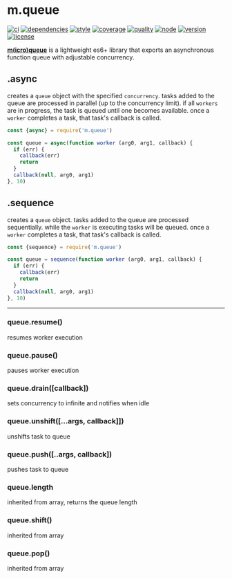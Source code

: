 # m.queue
[![ci](https://img.shields.io/travis/ivoputzer/m.queue.svg?style=flat-square)](https://travis-ci.org/ivoputzer/m.queue) [![dependencies](https://img.shields.io/badge/dependencies-none-blue.svg?style=flat-square&colorB=44CC11)](package.json) [![style](https://img.shields.io/badge/coding%20style-standard-brightgreen.svg?style=flat-square)](http://standardjs.com/) [![coverage](https://img.shields.io/coveralls/ivoputzer/m.queue.svg?style=flat-square)](https://coveralls.io/github/ivoputzer/m.queue?branch=master) [![quality](http://npm.packagequality.com/shield/m.queue.svg?style=flat-square&colorB=44CC11)](http://packagequality.com/#?package=m.queue) [![node](https://img.shields.io/badge/node-6%2B-blue.svg?style=flat-square)](https://nodejs.org/docs/v6.0.0/api) [![version](https://img.shields.io/npm/v/m.queue.svg?style=flat-square&colorB=007EC6)](https://www.npmjs.com/package/m.queue) [![license](https://img.shields.io/npm/l/m.queue.svg?style=flat-square&colorB=007EC6)](https://spdx.org/licenses/MIT)

**[m(icro)](https://github.com/ivoputzer/m.cro#readme)[queue](https://github.com/ivoputzer/m.queue)** is a lightweight es6+ library that exports an asynchronous function queue with adjustable concurrency.

## .async
creates a `queue` object with the specified `concurrency`. tasks added to the queue are processed in parallel (up to the concurrency limit). if all `workers` are in progress, the task is queued until one becomes available. once a `worker` completes a task, that task's callback is called.

```javascript
const {async} = require('m.queue')

const queue = async(function worker (arg0, arg1, callback) {
  if (err) {
    callback(err)
    return
  }
  callback(null, arg0, arg1)
}, 10)
```

## .sequence
creates a `queue` object. tasks added to the queue are processed sequentially. while the `worker` is executing tasks will be queued. once a `worker` completes a task, that task's callback is called.

```javascript
const {sequence} = require('m.queue')

const queue = sequence(function worker (arg0, arg1, callback) {
  if (err) {
    callback(err)
    return
  }
  callback(null, arg0, arg1)
}, 10)
```

---

### queue.resume()
resumes worker execution

### queue.pause()
pauses worker execution

### queue.drain([callback])
sets concurrency to infinite and notifies when idle

### queue.unshift([...args, callback]])
unshifts task to queue

### queue.push([..args, callback])
pushes task to queue

### queue.length
inherited from array, returns the queue length

### queue.shift()
inherited from array

### queue.pop()
inherited from array
